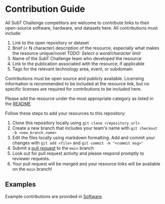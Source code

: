 # Contribution Guide

All SubT Challenge competitors are welcome to contribute links to their open-source software, hardware, and datasets here. All contributions must include:

1. Link to the open repository or dataset
1. Brief (< N character) description of the resource, especially what makes the resource unique/novel *TODO: Select a word/character limit*
1. Name of the SubT Challenge team who developed the resource
1. Link to the publication associated with the resource, if applicable
1. Tags for the relevant technology area, event, or subdomain

Contributions must be open source and publicly available. 
Licensing information is recommended to be included at the resource link, but no specific licenses are required for contributions to be included here.

Please add the resource under the most appropriate category as listed in the [README](/readme.md) 

Follow these steps to add your resources to this repository:

1. Clone this repository locally using `git clone <repository_url>`
1. Create a new branch that includes your team's name with `git checkout -b <new_branch_name>`
1. Edit the files locally using markdown formatting. Add and commit your changes with `git add <file>` and `git commit -m "<commit msg>"`
1. Submit a [pull request](https://github.com/subtchallenge/subt_resources/pulls) to the `main` branch
1. Look out for pull request activity and please respond promptly to reviewer requests.
1. Your pull request will be merged and your resource links will be available on the `main` branch! 

## Examples

Example contributions are provided in [Software](1-Software.md). 


